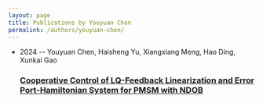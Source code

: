 ```yaml
---
layout: page
title: Publications by Youyuan Chen
permalink: /authors/youyuan-chen/
---
```


<ul class="post-list">
<li><span class='post-meta'>2024 -- Youyuan Chen, Haisheng Yu, Xiangxiang Meng, Hao Ding, Xunkai Gao</span><h3><a class='post-link' href='../../cooperative-control-of-lq-feedback-linearization-and-error-port-hamiltonian-system-for-pmsm-with-ndob'>Cooperative Control of LQ-Feedback Linearization and Error Port-Hamiltonian System for PMSM with NDOB</a></h3></li>

</ul>
